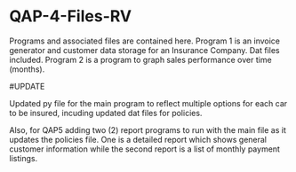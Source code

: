 # QAP-4-Files-RV

Programs and associated files are contained here.
Program 1 is an invoice generator and customer data storage for an Insurance Company.
Dat files included.
Program 2 is a program to graph sales performance over time (months).

#UPDATE

Updated py file for the main program to reflect multiple options for each car to be insured, incuding updated dat files for policies.

Also, for QAP5 adding two (2) report programs to run with the main file as it updates the policies file. One is a detailed report which shows general customer information while the second report is a list of monthly payment listings.

